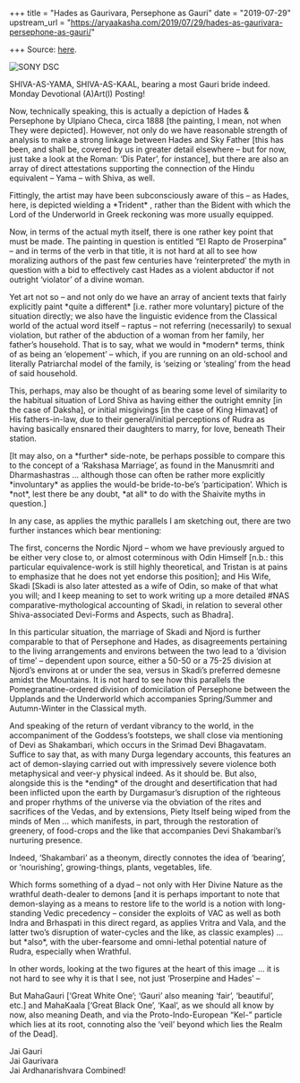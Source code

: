 +++
title = "Hades as Gaurivara, Persephone as Gauri"
date = "2019-07-29"
upstream_url = "https://aryaakasha.com/2019/07/29/hades-as-gaurivara-persephone-as-gauri/"

+++
Source: [here](https://aryaakasha.com/2019/07/29/hades-as-gaurivara-persephone-as-gauri/).

![SONY
DSC](https://aryaakasha.files.wordpress.com/2019/07/el_rapto_de_proserpina.jpg?w=676)

SHIVA-AS-YAMA, SHIVA-AS-KAAL, bearing a most Gauri bride indeed. Monday
Devotional (A)Art(I) Posting!

Now, technically speaking, this is actually a depiction of Hades &
Persephone by Ulpiano Checa, circa 1888 \[the painting, I mean, not when
They were depicted\]. However, not only do we have reasonable strength
of analysis to make a strong linkage between Hades and Sky Father \[this
has been, and shall be, covered by us in greater detail elsewhere – but
for now, just take a look at the Roman: ‘Dis Pater’, for instance\], but
there are also an array of direct attestations supporting the connection
of the Hindu equivalent – Yama – with Shiva, as well.

Fittingly, the artist may have been subconsciously aware of this – as
Hades, here, is depicted wielding a \*Trident\* , rather than the Bident
with which the Lord of the Underworld in Greek reckoning was more
usually equipped.

Now, in terms of the actual myth itself, there is one rather key point
that must be made. The painting in question is entitled “El Rapto de
Proserpina” – and in terms of the verb in that title, it is not hard at
all to see how moralizing authors of the past few centuries have
‘reinterpreted’ the myth in question with a bid to effectively cast
Hades as a violent abductor if not outright ‘violator’ of a divine
woman.

Yet art not so – and not only do we have an array of ancient texts that
fairly explicitly paint \*quite a different\* \[i.e. rather more
voluntary\] picture of the situation directly; we also have the
linguistic evidence from the Classical world of the actual word itself –
raptus – not referring (necessarily) to sexual violation, but rather of
the abduction of a woman from her family, her father’s household. That
is to say, what we would in \*modern\* terms, think of as being an
‘elopement’ – which, if you are running on an old-school and literally
Patriarchal model of the family, is ‘seizing or ‘stealing’ from the head
of said household.

This, perhaps, may also be thought of as bearing some level of
similarity to the habitual situation of Lord Shiva as having either the
outright emnity \[in the case of Daksha\], or initial misgivings \[in
the case of King Himavat\] of His fathers-in-law, due to their
general/initial perceptions of Rudra as having basically ensnared their
daughters to marry, for love, beneath Their station.

\[It may also, on a \*further\* side-note, be perhaps possible to
compare this to the concept of a ‘Rakshasa Marriage’, as found in the
Manusmriti and Dharmashastras … although those can often be rather more
explicitly \*involuntary\* as applies the would-be bride-to-be’s
‘participation’. Which is \*not\*, lest there be any doubt, \*at all\*
to do with the Shaivite myths in question.\]

In any case, as applies the mythic parallels I am sketching out, there
are two further instances which bear mentioning:

The first, concerns the Nordic Njord – whom we have previously argued to
be either very close to, or almost coterminous with Odin Himself \[n.b.:
this particular equivalence-work is still highly theoretical, and
Tristan is at pains to emphasize that he does not yet endorse this
position\]; and His Wife, Skadi \[Skadi is also later attested as a wife
of Odin, so make of that what you will; and I keep meaning to set to
work writing up a more detailed #NAS comparative-mythological accounting
of Skadi, in relation to several other Shiva-associated Devi-Forms and
Aspects, such as Bhadra\].

In this particular situation, the marriage of Skadi and Njord is further
comparable to that of Persephone and Hades, as disagreements pertaining
to the living arrangements and environs between the two lead to a
‘division of time’ – dependent upon source, either a 50-50 or a 75-25
division at Njord’s environs at or under the sea, versus in Skadi’s
preferred demesne amidst the Mountains. It is not hard to see how this
parallels the Pomegranatine-ordered division of domicilation of
Persephone between the Upplands and the Underworld which accompanies
Spring/Summer and Autumn-Winter in the Classical myth.

And speaking of the return of verdant vibrancy to the world, in the
accompaniment of the Goddess’s footsteps, we shall close via mentioning
of Devi as Shakambari, which occurs in the Srimad Devi Bhagavatam.
Suffice to say that, as with many Durga legendary accounts, this
features an act of demon-slaying carried out with impressively severe
violence both metaphysical and veer-y physical indeed. As it should be.
But also, alongside this is the \*ending\* of the drought and
desertification that had been inflicted upon the earth by Durgamasur’s
disruption of the righteous and proper rhythms of the universe via the
obviation of the rites and sacrifices of the Vedas, and by extensions,
Piety Itself being wiped from the minds of Men … which manifests, in
part, through the restoration of greenery, of food-crops and the like
that accompanies Devi Shakambari’s nurturing presence.

Indeed, ‘Shakambari’ as a theonym, directly connotes the idea of
‘bearing’, or ‘nourishing’, growing-things, plants, vegetables, life.

Which forms something of a dyad – not only with Her Divine Nature as the
wrathful death-dealer to demons \[and it is perhaps important to note
that demon-slaying as a means to restore life to the world is a notion
with long-standing Vedic precedency – consider the exploits of VAC as
well as both Indra and Brhaspati in this direct regard, as applies
Vritra and Vala, and the latter two’s disruption of water-cycles and the
like, as classic examples) … but \*also\*, with the uber-fearsome and
omni-lethal potential nature of Rudra, especially when Wrathful.

In other words, looking at the two figures at the heart of this image …
it is not hard to see why it is that I see, not just ‘Proserpine and
Hades’ –

But MahaGauri \[‘Great White One’; ‘Gauri’ also meaning ‘fair’,
‘beautiful’, etc.\] and MahaKaala \[‘Great Black One’, ‘Kaal’, as we
should all know by now, also meaning Death, and via the
Proto-Indo-European “Kel-” particle which lies at its root, connoting
also the ‘veil’ beyond which lies the Realm of the Dead\].

Jai Gauri  
Jai Gaurivara  
Jai Ardhanarishvara Combined!

